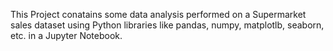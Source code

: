 This Project conatains some data analysis performed on a Supermarket sales dataset using Python libraries like pandas, numpy, matplotlb, seaborn, etc. in a Jupyter Notebook.
